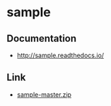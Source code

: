 # sample

## Documentation

* http://sample.readthedocs.io/

## Link

* [sample-master.zip](https://github.com/akshatha-s13/sample/archive/master.zip)
